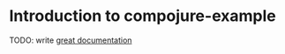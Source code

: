 # Introduction to compojure-example

TODO: write [great documentation](http://jacobian.org/writing/what-to-write/)
